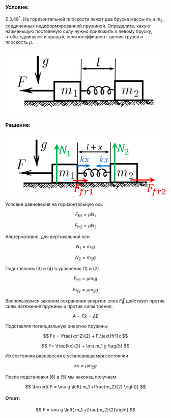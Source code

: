 ###  Условие:

$2.3.48^*.$ На горизонтальной плоскости лежат два бруска массы $m_1$ и $m_2$, соединенных недеформированной пружиной. Определите, какую наименьшую постоянную силу нужно приложить к левому бруску, чтобы сдвинулся и правый, если коэффициент трения грузов о плоскость $\mu$.

![ К задаче $2.3.48^*$ |757x302, 40%](../../img/2.3.48/2.3.48.png)

###  Решение:

![ Силы действующие на систему |788x308, 51%](../../img/2.3.48/2.3.48_1.png)

Условие равновесия на горизонтальную ось

$$
F_\text{fr1} = \mu N_1 \tag{1}
$$

$$
F_\text{fr2} = \mu N_2 \tag{2}
$$

Альтернативно, для вертикальной оси

$$
N_1 = m_1g \tag{3}
$$

$$
N_2 = m_2g \tag{4}
$$

Подставляем $(3)$ и $(4)$ в уравнения $(1)$ и $(2)$

$$
F_\text{fr1} = \mu m_1g
$$

$$
F_\text{fr2} = \mu m_2g
$$

Воспользуемся законом сохранения энергии: сила $\vec{F}$ действует против силы натяжения пружины и против силы трения.

$$
A=Fx=\Delta E
$$

Подставляя потенциальную энергию пружины

$$
Fx = \frac{kx^2}{2} + F_\text{fr1}x
$$

$$
F= \frac{kx}{2} + \mu m_1 g \tag{5}
$$

Из состояния равновесия в установившемся состоянии

$$
kx = \mu m_2 g \tag{6}
$$

После подстановки $(6)$ в $(5)$ мы наконец получаем

$$
\boxed{ F = \mu g \left( m_1 +\frac{m_2}{2} \right)}
$$

####  Ответ:

$$
F = \mu g \left( m_1 +\frac{m_2}{2}\right)
$$